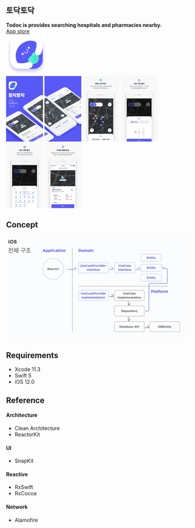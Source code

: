 ## 토닥토닥
 **Todoc is provides searching hospitals and pharmacies nearby.** <br/>
[App store](https://itunes.apple.com/kr/app/tiptap/id1439433799?mt=8)<br/>
<img src="./pictures/splashIcon.png"/> <br/>
<img src="./pictures/screen1.png" width="20%" height="20%"/> <img src="./pictures/screen2.png" width="20%" height="20%"/>
<img src="./pictures/screen3.png" width="20%" height="20%"/> <img src="./pictures/screen4.png" width="20%" height="20%"/> 
<img src="./pictures/screen5.png" width="20%" height="20%"/> <img src="./pictures/screen6.png" width="20%" height="20%"/> 

## Concept

<img src="./pictures/architecture.png"/>

## Requirements
- Xcode 11.3
- Swift 5
- iOS 12.0


## Reference
#### Architecture
- Clean Architecture
- ReactorKit

#### UI
- SnapKit

#### Reactive
- RxSwift
- RxCocoa

#### Network
- Alamofire
